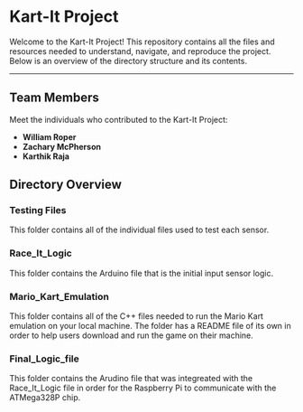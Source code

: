 # Kart-It Project

Welcome to the Kart-It Project! This repository contains all the files and resources needed to understand, navigate, and reproduce the project. Below is an overview of the directory structure and its contents.

---

## Team Members

Meet the individuals who contributed to the Kart-It Project:

- **William Roper**
- **Zachary McPherson**
- **Karthik Raja**

## Directory Overview

### Testing Files
This folder contains all of the individual files used to test each sensor.

### Race_It_Logic
This folder contains the Arduino file that is the initial input sensor logic.

### Mario_Kart_Emulation
This folder contains all of the C++ files needed to run the Mario Kart emulation on your local machine. The folder has a README file of its own in order to help users download and run the game on their machine. 

### Final_Logic_file
This folder contains the Arudino file that was integreated with the Race_It_Logic file in order for the Raspberry Pi to communicate with the ATMega328P chip. 
